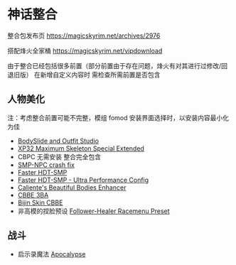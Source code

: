# 神话整合

整合包发布页 https://magicskyrim.net/archives/2976

搭配烽火全家桶 https://magicskyrim.net/vipdownload

由于整合已经包括很多前置（部分前置由于存在问题，烽火有对其进行过修改/回退旧版）
在新增自定义内容时 需检查所需前置是否包含

## 人物美化

注：考虑整合前置可能不完整，模组 fomod 安装界面选择时，以安装内容最小化为佳

- [BodySlide and Outfit Studio](https://www.nexusmods.com/skyrimspecialedition/mods/201)
- [XP32 Maximum Skeleton Special Extended](https://www.nexusmods.com/skyrimspecialedition/mods/1988)
- CBPC 无需安装 整合完全包含
- [SMP-NPC crash fix](https://www.nexusmods.com/skyrimspecialedition/mods/91616)
- [Faster HDT-SMP](https://www.nexusmods.com/skyrimspecialedition/mods/57339)
- [Faster HDT-SMP - Ultra Performance Config](https://www.nexusmods.com/skyrimspecialedition/mods/89992)
- [Caliente's Beautiful Bodies Enhancer](https://www.nexusmods.com/skyrimspecialedition/mods/198)
- [CBBE 3BA](https://www.nexusmods.com/skyrimspecialedition/mods/30174)
- [Bijin Skin CBBE](https://www.nexusmods.com/skyrimspecialedition/mods/20078)
- 非高模的捏脸预设 [Follower-Healer Racemenu Preset](https://www.nexusmods.com/skyrimspecialedition/mods/58030)

## 战斗

- 启示录魔法 [Apocalypse](https://www.nexusmods.com/skyrimspecialedition/mods/1090)

